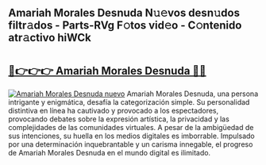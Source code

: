 ## Amariah Morales Desnuda N𝚞𝚎vos desn𝚞dos filtr𝚊dos - Parts-RVg F𝚘tos vid𝚎o - C𝚘ntenido atr𝚊ctivo hiWCk

# <h2><a href="http://mbcr5ay.tromn.icu/?c=Amariah+Morales+Desnuda">🔗👉👉👉 Amariah Morales Desnuda 🔗🔗</a></h2>

[![Amariah Morales Desnuda nuevo](https://i.imgur.com/pEAQMta.gif)](http://mbcr5ay.tromn.icu/?c=Amariah+Morales+Desnuda)
Amariah Morales Desnuda, una persona intrigante y enigmática, desafía la categorización simple. Su personalidad distintiva en línea ha cautivado y provocado a los espectadores, provocando debates sobre la expresión artística, la privacidad y las complejidades de las comunidades virtuales. A pesar de la ambigüedad de sus intenciones, su huella en los medios digitales es imborrable. Impulsado por una determinación inquebrantable y un carisma innegable, el progreso de Amariah Morales Desnuda en el mundo digital es ilimitado.
